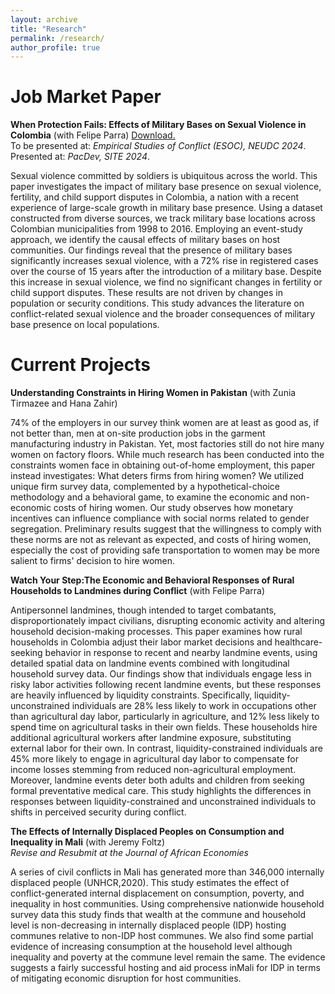 ```yaml
---
layout: archive
title: "Research"
permalink: /research/
author_profile: true
---
```



Job Market Paper 
=====

**When Protection Fails: Effects of Military Bases on Sexual Violence in Colombia** (with Felipe Parra) [Download.](https://sakinashibuya.github.io/files/JMP_SakinaShibuya.pdf) \
To be presented at: _Empirical Studies of Conflict (ESOC), NEUDC 2024_.  Presented at: _PacDev, SITE 2024_.

Sexual violence committed by soldiers is ubiquitous across the world. This paper investigates
the impact of military base presence on sexual violence, fertility, and child
support disputes in Colombia, a nation with a recent experience of large-scale growth
in military base presence. Using a dataset constructed from diverse sources, we track
military base locations across Colombian municipalities from 1998 to 2016. Employing
an event-study approach, we identify the causal effects of military bases on host communities.
Our findings reveal that the presence of military bases significantly increases
sexual violence, with a 72% rise in registered cases over the course of 15 years after
the introduction of a military base. Despite this increase in sexual violence, we find no
significant changes in fertility or child support disputes. These results are not driven
by changes in population or security conditions. This study advances the literature on
conflict-related sexual violence and the broader consequences of military base presence
on local populations.


Current Projects 
=====

**Understanding Constraints in Hiring Women in Pakistan** (with Zunia Tirmazee and Hana Zahir)

74% of the employers in our survey think women are at least as good as, if not better than, men at on-site production jobs in the 
garment manufacturing industry in Pakistan. Yet, most factories still do not hire many women on factory floors. 
While much research has been conducted into the constraints women face in obtaining out-of-home employment, this paper instead investigates: 
What deters firms from hiring women? We utilized unique firm survey data, complemented by a hypothetical-choice methodology and a behavioral game, 
to examine the economic and non-economic costs of hiring women. Our study observes how monetary incentives can influence compliance 
with social norms related to gender segregation. Preliminary results suggest that the willingness to comply with these norms are not as relevant 
as expected, and costs of hiring women, especially the cost of providing safe transportation to women may be more salient to firms' decision 
to hire women. 

**Watch Your Step:The Economic and Behavioral Responses of Rural Households to Landmines during Conflict** (with Felipe Parra)

Antipersonnel landmines, though intended to target combatants, disproportionately impact civilians, disrupting economic activity and altering household decision-making processes. This paper examines how rural households in Colombia adjust their labor market decisions and healthcare-seeking behavior in response to recent and nearby landmine events, using detailed spatial data on landmine events combined with longitudinal household survey data. Our findings show that individuals engage less in risky labor activities following recent landmine events, but these responses are heavily influenced by liquidity constraints. Specifically, liquidity-unconstrained individuals are 28\% less likely to work in occupations other than agricultural day labor, particularly in agriculture, and 12\% less likely to spend time on agricultural tasks in their own fields. These households hire additional agricultural workers after landmine exposure, substituting external labor for their own. In contrast, liquidity-constrained individuals are 45\% more likely to engage in agricultural day labor to compensate for income losses stemming from reduced non-agricultural employment. Moreover, landmine events deter both adults and children from seeking formal preventative medical care. This study highlights the differences in responses between liquidity-constrained and unconstrained individuals to shifts in perceived security during conflict.


**The Effects of Internally Displaced Peoples on Consumption and Inequality in Mali** (with Jeremy Foltz) \
_Revise and Resubmit at the Journal of African Economies_

A series of civil conflicts in Mali has generated more than 346,000 internally displaced people (UNHCR,2020).
This study estimates the effect of conflict-generated internal displacement on consumption, poverty, and inequality
in host communities. Using comprehensive nationwide household survey data this study finds that wealth at the
commune and household level is non-decreasing in internally displaced people (IDP) hosting communes relative
to non-IDP host communes. We also find some partial evidence of increasing consumption at the household level
although inequality and poverty at the commune level remain the same. The evidence suggests a fairly successful
hosting and aid process inMali for IDP in terms of mitigating economic disruption for host communities.